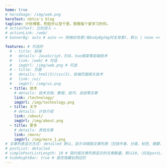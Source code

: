 ```yaml
---
home: true
# heroImage: /img/web.png
heroText: nbtca's blog
tagline: 计协博客，积跬步以至千里，致敬每个爱学习的你。
# actionText: 立刻进入 →
# actionLink: /web/
# bannerBg: auto # auto => 网格纹背景(有bodyBgImg时无背景)，默认 | none => 无 | '大图地址' | background: 自定义背景样式       提示：如发现文本颜色不适应你的背景时可以到palette.styl修改$bannerTextColor变量

features: # 可选的
  # - title: 前端
  #   details: JavaScript、ES6、Vue框架等前端技术
  #   link: /web/ # 可选
  #   imgUrl: /img/web.png # 可选
  # - title: 页面
  #   details: html(5)/css(3)，前端页面相关技术
  #   link: /ui/
  #   imgUrl: /img/ui.png
  - title: 技术
    # details: 技术文档、教程、技巧、总结等文章
    link: /technology/
    imgUrl: /img/technology.png
  - title: 关于
    # details: 计协介绍
    link: /about/
    imgUrl: /img/about.png
  - title: 更多
    # details: 其他文章
    link: /more/
    imgUrl: /img/more_1.png
# 文章列表显示方式: detailed 默认，显示详细版文章列表（包括作者、分类、标签、摘要、分页等）| simple => 显示简约版文章列表（仅标题和日期）| none 不显示文章列表
# postList: detailed
# simplePostListLength: 10 # 简约版文章列表显示的文章数量，默认10。（仅在postList设置为simple时生效）
# hideRightBar: true # 是否隐藏右侧边栏
---
```


<vueSnow></vueSnow>

<!-- <Vssue title="test" :options="{ locale: 'zh' }" />
<ClientOnly>
  <giscusBox/>
</ClientOnly> -->
